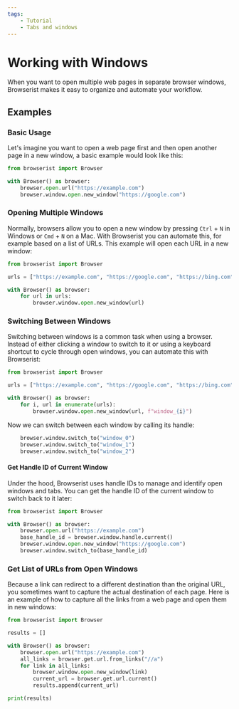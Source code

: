 ```yaml
---
tags:
    - Tutorial
    - Tabs and windows
---
```


# Working with Windows
When you want to open multiple web pages in separate browser windows, Browserist makes it easy to organize and automate your workflow.

## Examples
### Basic Usage
Let's imagine you want to open a web page first and then open another page in a new window, a basic example would look like this:

```python linenums="1"
from browserist import Browser

with Browser() as browser:
    browser.open.url("https://example.com")
    browser.window.open.new_window("https://google.com")
```

### Opening Multiple Windows
Normally, browsers allow you to open a new window by pressing `Ctrl` + `N` in Windows or `Cmd` + `N` on a Mac. With Browserist you can automate this, for example based on a list of URLs. This example will open each URL in a new window:

```python linenums="1"
from browserist import Browser

urls = ["https://example.com", "https://google.com", "https://bing.com"]

with Browser() as browser:
    for url in urls:
        browser.window.open.new_window(url)
```

### Switching Between Windows
Switching between windows is a common task when using a browser. Instead of either clicking a window to switch to it or using a keyboard shortcut to cycle through open windows, you can automate this with Browserist:

```python linenums="1"
from browserist import Browser

urls = ["https://example.com", "https://google.com", "https://bing.com"]

with Browser() as browser:
    for i, url in enumerate(urls):
        browser.window.open.new_window(url, f"window_{i}")
```

Now we can switch between each window by calling its handle:

```python linenums="8"
    browser.window.switch_to("window_0")
    browser.window.switch_to("window_1")
    browser.window.switch_to("window_2")
```

#### Get Handle ID of Current Window
Under the hood, Browserist uses handle IDs to manage and identify open windows and tabs. You can get the handle ID of the current window to switch back to it later:

```python linenums="1"
from browserist import Browser

with Browser() as browser:
    browser.open.url("https://example.com")
    base_handle_id = browser.window.handle.current()
    browser.window.open.new_window("https://google.com")
    browser.window.switch_to(base_handle_id)
```

### Get List of URLs from Open Windows
Because a link can redirect to a different destination than the original URL, you sometimes want to capture the actual destination of each page. Here is an example of how to capture all the links from a web page and open them in new windows:

```python linenums="1"
from browserist import Browser

results = []

with Browser() as browser:
    browser.open.url("https://example.com")
    all_links = browser.get.url.from_links("//a")
    for link in all_links:
        browser.window.open.new_window(link)
        current_url = browser.get.url.current()
        results.append(current_url)

print(results)
```
